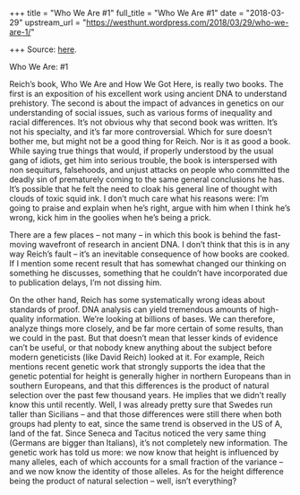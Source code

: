 +++
title = "Who We Are #1"
full_title = "Who We Are #1"
date = "2018-03-29"
upstream_url = "https://westhunt.wordpress.com/2018/03/29/who-we-are-1/"

+++
Source: [here](https://westhunt.wordpress.com/2018/03/29/who-we-are-1/).

Who We Are: #1

Reich’s book, Who We Are and How We Got Here, is really two books. The
first is an exposition of his excellent work using ancient DNA to
understand prehistory. The second is about the impact of advances in
genetics on our understanding of social issues, such as various forms of
inequality and racial differences. It’s not obvious why that second book
was written. It’s not his specialty, and it’s far more controversial.
Which for sure doesn’t bother me, but might not be a good thing for
Reich. Nor is it as good a book. While saying true things that would, if
properly understood by the usual gang of idiots, get him into serious
trouble, the book is interspersed with non sequiturs, falsehoods, and
unjust attacks on people who committed the deadly sin of prematurely
coming to the same general conclusions he has. It’s possible that he
felt the need to cloak his general line of thought with clouds of toxic
squid ink. I don’t much care what his reasons were: I’m going to praise
and explain when he’s right, argue with him when I think he’s wrong,
kick him in the goolies when he’s being a prick.

There are a few places – not many – in which this book is behind the
fast-moving wavefront of research in ancient DNA. I don’t think that
this is in any way Reich’s fault – it’s an inevitable consequence of how
books are cooked. If I mention some recent result that has somewhat
changed our thinking on something he discusses, something that he
couldn’t have incorporated due to publication delays, I’m not dissing
him.

On the other hand, Reich has some systematically wrong ideas about
standards of proof. DNA analysis can yield tremendous amounts of
high-quality information. We’re looking at billions of bases. We can
therefore, analyze things more closely, and be far more certain of some
results, than we could in the past. But that doesn’t mean that lesser
kinds of evidence can’t be useful, or that nobody knew anything about
the subject before modern geneticists (like David Reich) looked at it.
For example, Reich mentions recent genetic work that strongly supports
the idea that the genetic potential for height is generally higher in
northern Europeans than in southern Europeans, and that this differences
is the product of natural selection over the past few thousand years. He
implies that we didn’t really know this until recently. Well, I was
already pretty sure that Swedes run taller than Sicilians – and that
those differences were still there when both groups had plenty to eat,
since the same trend is observed in the US of A, land of the fat. Since
Seneca and Tacitus noticed the very same thing (Germans are bigger than
Italians), it’s not completely new information. The genetic work has
told us more: we now know that height is influenced by many alleles,
each of which accounts for a small fraction of the variance – and we now
know the identity of those alleles. As for the height difference being
the product of natural selection – well, isn’t everything?

